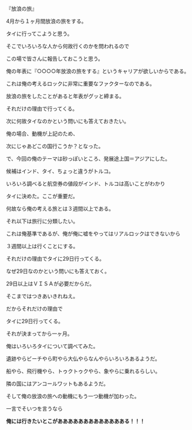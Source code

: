 『放浪の旅』 

4月から１ヶ月間放浪の旅をする。 

タイに行ってこようと思う。 

そこでいろいろな人から何故行くのかを問われるので 

この場で皆さんに報告しておこうと思う。 

俺の年表に『○○○○年放浪の旅をする』というキャリアが欲しいからである。 

これは俺の考えるロックに非常に重要なファクターなのである。 

放浪の旅をしたことがあると年表がグッと締まる。 

それだけの理由で行ってくる。 

次に何故タイなのかという問いにも答えておきたい。 

俺の場合、動機が上記のため、 

次にじゃあどこの国行こうか？となった。 

で、今回の俺のテーマは砂っぽいところ、発展途上国＝アジアにした。 

候補はインド、タイ、ちょっと違うがトルコ。 

いろいろ調べると航空券の値段がインド、トルコは高いことがわかり 

タイに決めた。ここが重要だ。 

何故なら俺の考える旅とは３週間以上である。 

それ以下は旅行に分類したい。 

これは俺基準であるが、俺が俺に嘘をやってはリアルロックはできないから 

３週間以上は行くことにする。 

それだけの理由でタイに29日行ってくる。 

なぜ29日なのかという問いにも答えておく。 

29日以上はＶＩＳＡが必要だからだ。 

そこまではつきあいきれねえ。 

だからそれだけの理由で 

タイに29日行ってくる。 

それが決まってから一ヶ月。 

俺はいろいろタイについて調べてみた。 

遺跡やらビーチやら町やら大仏やらなんやらいろいろあるようだ。 

船やら、飛行機やら、トゥクトゥクやら、象やらに乗れるらしい。 

隣の国にはアンコールワットもあるようだ。 

そして俺の放浪の旅への動機にもう一つ動機が加わった。 

一言でそいつを言うなら 
  
  
  
  
  
  
  
  
  
  
  
**俺には行きたいとこがああああああああああああある！！！**
